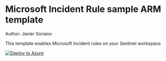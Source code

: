# Microsoft Incident Rule sample ARM template

Author: Javier Soriano

This template enables Microsoft Incident rules on your Sentinel workspace

[![Deploy to Azure](https://aka.ms/deploytoazurebutton)](https://portal.azure.com/#create/Microsoft.Template/uri/https%3A%2F%2Fraw.githubusercontent.com%2Fjaviersoriano%2FAzure-Sentinel%2Fjavier-arm%2FTools%2FARM-Templates%2FAnalyticsRules%2FMicrosoftRules%2FMicrosoftRule.json)